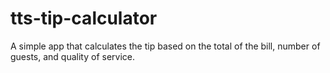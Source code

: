 # tts-tip-calculator
A simple app that calculates the tip based on the total of the bill, number of guests, and quality of service.
